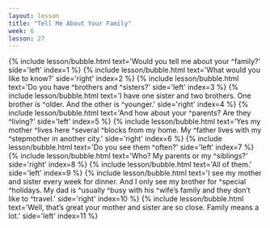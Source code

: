 ```yaml
---
layout: lesson
title: "Tell Me About Your Family"
week: 6
lesson: 27
---
```


{% include lesson/bubble.html text='Would you tell me about your ^family?' side='left' index=1 %}
{% include lesson/bubble.html text='What would you like to know?' side='right' index=2 %}
{% include lesson/bubble.html text='Do you have ^brothers and ^sisters?' side='left' index=3 %}
{% include lesson/bubble.html text='I have one sister and two brothers. One brother is ^older. And the other is ^younger.' side='right' index=4 %}
{% include lesson/bubble.html text='And how about your ^parents? Are they ^living?' side='left' index=5 %}
{% include lesson/bubble.html text='Yes my mother ^lives here ^several ^blocks from my home. My ^father lives with my ^stepmother in another city.' side='right' index=6 %}
{% include lesson/bubble.html text='Do you see them ^often?' side='left' index=7 %}
{% include lesson/bubble.html text='Who? My parents or my ^siblings?' side='right' index=8 %}
{% include lesson/bubble.html text='All of them.' side='left' index=9 %}
{% include lesson/bubble.html text='I see my mother and sister every week for dinner. And I only see my brother for ^special ^holidays. My dad is ^usually ^busy with his ^wife&rsquo;s family and they don&rsquo;t like to ^travel.' side='right' index=10 %}
{% include lesson/bubble.html text='Well, that&rsquo;s great your mother and sister are so close. Family means a lot.' side='left' index=11 %}
